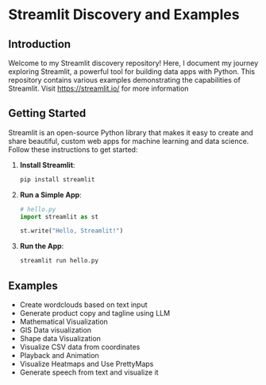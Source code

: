 # Streamlit Discovery and Examples

## Introduction

Welcome to my Streamlit discovery repository! Here, I document my journey exploring Streamlit, a powerful tool for building data apps with Python. This repository contains various examples demonstrating the capabilities of Streamlit.
Visit https://streamlit.io/ for more information

## Getting Started

Streamlit is an open-source Python library that makes it easy to create and share beautiful, custom web apps for machine learning and data science. Follow these instructions to get started:

1. **Install Streamlit**:
    ```bash
    pip install streamlit
    ```

2. **Run a Simple App**:
    ```python
    # hello.py
    import streamlit as st

    st.write("Hello, Streamlit!")
    ```

3. **Run the App**:
    ```bash
    streamlit run hello.py
    ```

## Examples
- Create wordclouds based on text input
- Generate product copy and tagline using LLM
- Mathematical Visualization 
- GIS Data visualization 
- Shape data Visualization
- Visualize CSV data from coordinates
- Playback and Animation
- Visualize Heatmaps and Use PrettyMaps
- Generate speech from text and visualize it
